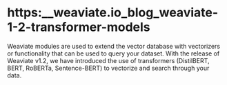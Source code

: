 # https:\_\_weaviate.io_blog_weaviate-1-2-transformer-models

Weaviate modules are used to extend the vector database with vectorizers or functionality that can be used to query your dataset. With the release of Weaviate v1.2, we have introduced the use of transformers (DistilBERT, BERT, RoBERTa, Sentence-BERT) to vectorize and search through your data.
